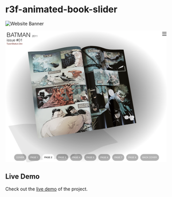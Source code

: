 # r3f-animated-book-slider

![Website Banner](https://via.placeholder.com/800x200?text=TysonSkakun.dev)

![Thumbnail](public/textures/thumbnail.png)

## Live Demo

Check out the [live demo](https://batman-omega.vercel.app/) of the project.